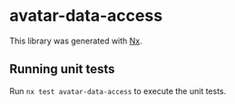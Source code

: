 # avatar-data-access

This library was generated with [Nx](https://nx.dev).

## Running unit tests

Run `nx test avatar-data-access` to execute the unit tests.
